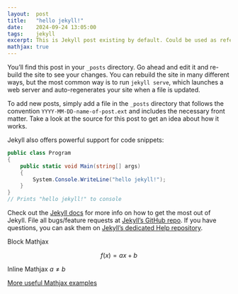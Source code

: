 ```yaml
---
layout:  post
title:   "hello jekyll!"
date:    2024-09-24 13:05:00
tags:    jekyll
excerpt: This is Jekyll post existing by default. Could be used as reference
mathjax: true
---
```


You’ll find this post in your `_posts` directory. Go ahead and edit it and re-build the site to see your changes. You can rebuild the site in many different ways, but the most common way is to run `jekyll serve`, which launches a web server and auto-regenerates your site when a file is updated.

To add new posts, simply add a file in the `_posts` directory that follows the convention `YYYY-MM-DD-name-of-post.ext` and includes the necessary front matter. Take a look at the source for this post to get an idea about how it works.

Jekyll also offers powerful support for code snippets:

```csharp
public class Program
{
    public static void Main(string[] args)
    {
        System.Console.WriteLine("hello jekyll!");
    }
}
// Prints "hello jekyll!" to console
```

Check out the [Jekyll docs][jekyll] for more info on how to get the most out of Jekyll. File all bugs/feature requests at [Jekyll’s GitHub repo][jekyll-gh]. If you have questions, you can ask them on [Jekyll’s dedicated Help repository][jekyll-help].

[jekyll]:      http://jekyllrb.com
[jekyll-gh]:   https://github.com/jekyll/jekyll
[jekyll-help]: https://github.com/jekyll/jekyll-help

Block Mathjax 

$$
f(x) = ax + b
$$

Inline Mathjax $a \neq b$

[More useful Mathjax examples](https://jojozhuang.github.io/tutorial/mathjax-cheat-sheet-for-mathematical-notation/)